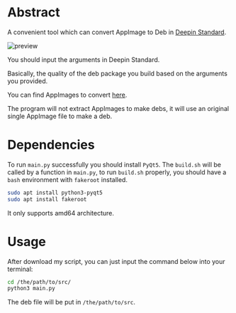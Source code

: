 # Abstract
A convenient tool which can convert AppImage to Deb in [Deepin Standard](https://doc.chinauos.com/content/M7kCi3QB_uwzIp6HyF5J).

![preview](https://github.com/user-attachments/assets/80eab217-ef02-4fec-b339-38d3f11f2219)

You should input the arguments in Deepin Standard.

Basically, the quality of the deb package you build based on the arguments you provided.

You can find AppImages to convert [here](https://appimage.github.io/apps/).

The program will not extract AppImages to make debs, it will use an original single AppImage file to make a deb.

# Dependencies
To run `main.py` successfully you should install `PyQt5`.
The `build.sh` will be called by a function in `main.py`, to run `build.sh` properly, you should have a `bash` environment with `fakeroot` installed.

```bash
sudo apt install python3-pyqt5
sudo apt install fakeroot
```

It only supports amd64 architecture.

# Usage
After download my script, you can just input the command below into your terminal:
```bash
cd /the/path/to/src/
python3 main.py
```
The deb file will be put in `/the/path/to/src`.
